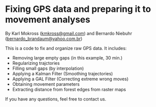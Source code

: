 # Fixing GPS data and preparing it to movement analyses

By Karl Mokross (kmkross@gmail.com) and Bernardo Niebuhr (bernardo_brandaum@yahoo.com.br)

This is a code to fix and organize raw GPS data. It includes:
- Removing large empty gaps (in this example, 30 min.)
- Regularizing trajctories
- Filling small gaps (by interpolation)
- Applying a Kalman Filter (Smoothing trajectories)
- Applying a GAL Filter (Correcting extreme wrong moves)
- Obtaining movement parameters
- Extracting distance from forest edges from raster maps

If you have any questions, feel free to contact us.
